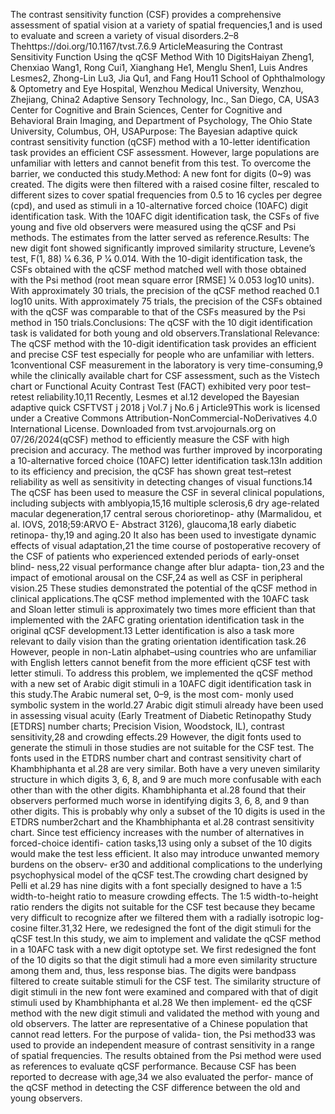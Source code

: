 The contrast sensitivity function (CSF) provides a comprehensive assessment of spatial vision at a variety of spatial frequencies,1 and is used to evaluate and screen a variety of visual disorders.2–8 Thehttps://doi.org/10.1167/tvst.7.6.9 ArticleMeasuring the Contrast Sensitivity Function Using the qCSF Method With 10 DigitsHaiyan Zheng1, Chenxiao Wang1, Rong Cui1, Xianghang He1, Menglu Shen1, Luis Andres Lesmes2, Zhong-Lin Lu3, Jia Qu1, and Fang Hou11 School of Ophthalmology & Optometry and Eye Hospital, Wenzhou Medical University, Wenzhou, Zhejiang, China2 Adaptive Sensory Technology, Inc., San Diego, CA, USA3 Center for Cognitive and Brain Sciences, Center for Cognitive and Behavioral Brain Imaging, and Department of Psychology, The Ohio State University, Columbus, OH, USAPurpose: The Bayesian adaptive quick contrast sensitivity function (qCSF) method with a 10-letter identification task provides an efficient CSF assessment. However, large populations are unfamiliar with letters and cannot benefit from this test. To overcome the barrier, we conducted this study.Method: A new font for digits (0~9) was created. The digits were then filtered with a raised cosine filter, rescaled to different sizes to cover spatial frequencies from 0.5 to 16 cycles per degree (cpd), and used as stimuli in a 10-alternative forced choice (10AFC) digit identification task. With the 10AFC digit identification task, the CSFs of five young and five old observers were measured using the qCSF and Psi methods. The estimates from the latter served as reference.Results: The new digit font showed significantly improved similarity structure, Levene’s test, F(1, 88) 1⁄4 6.36, P 1⁄4 0.014. With the 10-digit identification task, the CSFs obtained with the qCSF method matched well with those obtained with the Psi method (root mean square error [RMSE] 1⁄4 0.053 log10 units). With approximately 30 trials, the precision of the qCSF method reached 0.1 log10 units. With approximately 75 trials, the precision of the CSFs obtained with the qCSF was comparable to that of the CSFs measured by the Psi method in 150 trials.Conclusions: The qCSF with the 10 digit identification task is validated for both young and old observers.Translational Relevance: The qCSF method with the 10-digit identification task provides an efficient and precise CSF test especially for people who are unfamiliar with letters. 1conventional CSF measurement in the laboratory is very time-consuming,9 while the clinically available chart for CSF assessment, such as the Vistech chart or Functional Acuity Contrast Test (FACT) exhibited very poor test–retest reliability.10,11 Recently, Lesmes et al.12 developed the Bayesian adaptive quick CSFTVST j 2018 j Vol.7 j No.6 j Article9This work is licensed under a Creative Commons Attribution-NonCommercial-NoDerivatives 4.0 International License. Downloaded from tvst.arvojournals.org on 07/26/2024(qCSF) method to efficiently measure the CSF with high precision and accuracy. The method was further improved by incorporating a 10-alternative forced choice (10AFC) letter identification task.13In addition to its efficiency and precision, the qCSF has shown great test–retest reliability as well as sensitivity in detecting changes of visual functions.14 The qCSF has been used to measure the CSF in several clinical populations, including subjects with amblyopia,15,16 multiple sclerosis,6 dry age-related macular degeneration,17 central serous chorioretinop- athy (Marmalidou, et al. IOVS, 2018;59:ARVO E- Abstract 3126), glaucoma,18 early diabetic retinopa- thy,19 and aging.20 It also has been used to investigate dynamic effects of visual adaptation,21 the time course of postoperative recovery of the CSF of patients who experienced extended periods of early-onset blind- ness,22 visual performance change after blur adapta- tion,23 and the impact of emotional arousal on the CSF,24 as well as CSF in peripheral vision.25 These studies demonstrated the potential of the qCSF method in clinical applications.The qCSF method implemented with the 10AFC task and Sloan letter stimuli is approximately two times more efficient than that implemented with the 2AFC grating orientation identification task in the original qCSF development.13 Letter identification is also a task more relevant to daily vision than the grating orientation identification task.26 However, people in non-Latin alphabet–using countries who are unfamiliar with English letters cannot benefit from the more efficient qCSF test with letter stimuli. To address this problem, we implemented the qCSF method with a new set of Arabic digit stimuli in a 10AFC digit identification task in this study.The Arabic numeral set, 0–9, is the most com- monly used symbolic system in the world.27 Arabic digit stimuli already have been used in assessing visual acuity (Early Treatment of Diabetic Retinopathy Study [ETDRS] number charts; Precision Vision, Woodstock, IL), contrast sensitivity,28 and crowding effects.29 However, the digit fonts used to generate the stimuli in those studies are not suitable for the CSF test. The fonts used in the ETDRS number chart and contrast sensitivity chart of Khambhiphanta et al.28 are very similar. Both have a very uneven similarity structure in which digits 3, 6, 8, and 9 are much more confusable with each other than with the other digits. Khambhiphanta et al.28 found that their observers performed much worse in identifying digits 3, 6, 8, and 9 than other digits. This is probably why only a subset of the 10 digits is used in the ETDRS number2chart and the Khambhiphanta et al.28 contrast sensitivity chart. Since test efficiency increases with the number of alternatives in forced-choice identifi- cation tasks,13 using only a subset of the 10 digits would make the test less efficient. It also may introduce unwanted memory burdens on the observ- er30 and additional complications to the underlying psychophysical model of the qCSF test.The crowding chart designed by Pelli et al.29 has nine digits with a font specially designed to have a 1:5 width-to-height ratio to measure crowding effects. The 1:5 width-to-height ratio renders the digits not suitable for the CSF test because they became very difficult to recognize after we filtered them with a radially isotropic log-cosine filter.31,32 Here, we redesigned the font of the digit stimuli for the qCSF test.In this study, we aim to implement and validate the qCSF method in a 10AFC task with a new digit optotype set. We first redesigned the font of the 10 digits so that the digit stimuli had a more even similarity structure among them and, thus, less response bias. The digits were bandpass filtered to create suitable stimuli for the CSF test. The similarity structure of digit stimuli in the new font were examined and compared with that of digit stimuli used by Khambhiphanta et al.28 We then implement- ed the qCSF method with the new digit stimuli and validated the method with young and old observers. The latter are representative of a Chinese population that cannot read letters. For the purpose of valida- tion, the Psi method33 was used to provide an independent measure of contrast sensitivity in a range of spatial frequencies. The results obtained from the Psi method were used as references to evaluate qCSF performance. Because CSF has been reported to decrease with age,34 we also evaluated the perfor- mance of the qCSF method in detecting the CSF difference between the old and young observers.